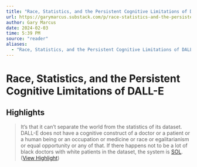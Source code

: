 ```yaml
---
title: "Race, Statistics, and the Persistent Cognitive Limitations of DALL-E"
url: https://garymarcus.substack.com/p/race-statistics-and-the-persistent
author: Gary Marcus
date: 2024-02-03
time: 5:39 PM
source: "reader"
aliases:
  - "Race, Statistics, and the Persistent Cognitive Limitations of DALL-E"
---
```

# Race, Statistics, and the Persistent Cognitive Limitations of DALL-E

## Highlights
> It’s that it can’t separate the world from the statistics of its dataset. DALL-E does not have a cognitive construct of a doctor or a patient or a human being or an occupation or medicine or race or egalitarianism or equal opportunity or any of that. If there happens not to be a lot of black doctors with white patients in the dataset, the system is [SOL](https://www.urbandictionary.com/define.php?term=shit%20outta%20luck). ([View Highlight](https://read.readwise.io/read/01hdzyp06mka6x8r6x6xq9xvg6))

